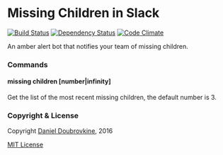 Missing Children in Slack
=========================

[![Build Status](https://travis-ci.org/dblock/slack-amber-alert.svg?branch=master)](https://travis-ci.org/dblock/slack-amber-alert)
[![Dependency Status](https://gemnasium.com/dblock/slack-amber-alert.svg)](https://gemnasium.com/dblock/slack-amber-alert)
[![Code Climate](https://codeclimate.com/github/dblock/slack-amber-alert.svg)](https://codeclimate.com/github/dblock/slack-amber-alert)

An amber alert bot that notifies your team of missing children.

### Commands

#### missing children [number|infinity]

Get the list of the most recent missing children, the default number is 3.

### Copyright & License

Copyright [Daniel Doubrovkine](http://code.dblock.org), 2016

[MIT License](LICENSE)
